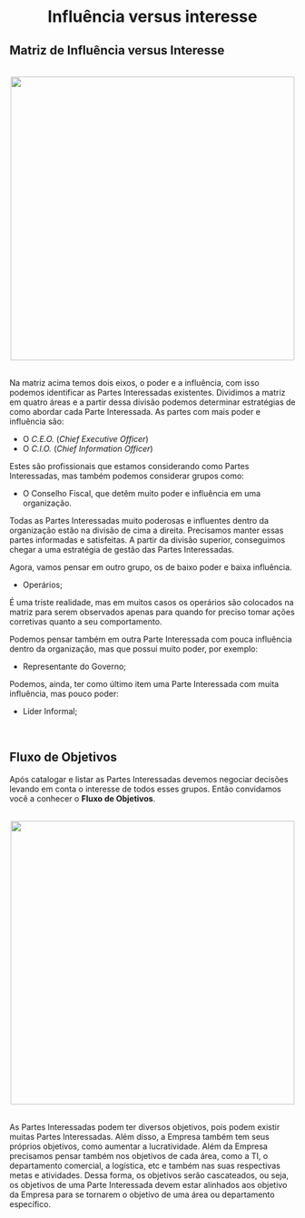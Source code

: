 <div align="center">

  # Influência versus interesse

</div>

## Matriz de Influência versus Interesse

<br>

<div align="center">

<img src="images/poder-influencia.jpg" width="500">

</div>

<br>

Na matriz acima temos dois eixos, o poder e a influência, com isso podemos identificar as Partes Interessadas existentes. Dividimos a matriz em quatro áreas e a partir dessa divisão podemos determinar estratégias de como abordar cada Parte Interessada. As partes com mais poder e influência são:

 -  O *C.E.O.* (*Chief Executive Officer*)
 -  O *C.I.O.* (*Chief Information Officer*)

Estes são profissionais que estamos considerando como Partes Interessadas, mas também podemos considerar grupos como:

 - O Conselho Fiscal, que detêm muito poder e influência em uma organização.

Todas as Partes Interessadas muito poderosas e influentes dentro da organização estão na divisão de cima a direita. Precisamos manter essas partes informadas e satisfeitas. A partir da divisão superior, conseguimos chegar a uma estratégia de gestão das Partes Interessadas. 

Agora, vamos pensar em outro grupo, os de baixo poder e baixa influência.

- Operários;

É uma triste realidade, mas em muitos casos os operários são colocados na matriz para serem observados apenas para quando for preciso tomar ações corretivas quanto a seu comportamento. 

Podemos pensar também em outra Parte Interessada com pouca influência dentro da organização, mas que possui muito poder, por exemplo:

 - Representante do Governo;

Podemos, ainda, ter como último item uma Parte Interessada com muita influência, mas pouco poder:

 - Líder Informal;

<br>

## Fluxo de Objetivos

Após catalogar e listar as Partes Interessadas devemos negociar decisões levando em conta o interesse de todos esses grupos. Então convidamos você a conhecer o **Fluxo de Objetivos**.

<br>

<div align="center">

  <img src="images/fluxo-de-objetivos.jpg" width="500">

</div>

<br>

As Partes Interessadas podem ter diversos objetivos, pois podem existir muitas Partes Interessadas. Além disso, a Empresa também tem seus próprios objetivos, como aumentar a lucratividade. Além da Empresa precisamos pensar também nos objetivos de cada área, como a TI, o departamento comercial, a logística, etc e também nas suas respectivas metas e atividades. Dessa forma, os objetivos serão cascateados, ou seja, os objetivos de uma Parte Interessada devem estar alinhados aos objetivo da Empresa para se tornarem o objetivo de uma área ou departamento específico.